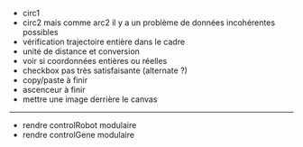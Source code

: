 - circ1
- circ2 mais comme arc2 il y a un problème de données incohérentes possibles
- vérification trajectoire entière dans le cadre
- unité de distance et conversion 
- voir si coordonnées entières ou réelles
- checkbox pas très satisfaisante (alternate ?)
- copy/paste à finir
- ascenceur à finir 
- mettre une image derrière le canvas
------------------------------------------------------------
- rendre controlRobot modulaire
- rendre controlGene modulaire

